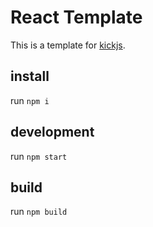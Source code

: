 # React Template
This is a template for [kickjs](https://www.npmjs.com/package/kickjs).

## install
run `npm i`

## development
run `npm start`

## build
run `npm build`
